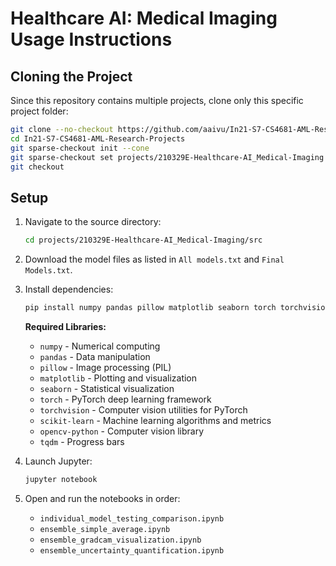 # Healthcare AI: Medical Imaging Usage Instructions

## Cloning the Project

Since this repository contains multiple projects, clone only this specific project folder:

```bash
git clone --no-checkout https://github.com/aaivu/In21-S7-CS4681-AML-Research-Projects.git
cd In21-S7-CS4681-AML-Research-Projects
git sparse-checkout init --cone
git sparse-checkout set projects/210329E-Healthcare-AI_Medical-Imaging
git checkout
```

## Setup

1. Navigate to the source directory:
   ```bash
   cd projects/210329E-Healthcare-AI_Medical-Imaging/src
   ```

2. Download the model files as listed in `All models.txt` and `Final Models.txt`.

3. Install dependencies:
   ```bash
   pip install numpy pandas pillow matplotlib seaborn torch torchvision scikit-learn opencv-python tqdm
   ```

   **Required Libraries:**
   - `numpy` - Numerical computing
   - `pandas` - Data manipulation
   - `pillow` - Image processing (PIL)
   - `matplotlib` - Plotting and visualization
   - `seaborn` - Statistical visualization
   - `torch` - PyTorch deep learning framework
   - `torchvision` - Computer vision utilities for PyTorch
   - `scikit-learn` - Machine learning algorithms and metrics
   - `opencv-python` - Computer vision library
   - `tqdm` - Progress bars

4. Launch Jupyter:
   ```bash
   jupyter notebook
   ```

5. Open and run the notebooks in order:
   - `individual_model_testing_comparison.ipynb`
   - `ensemble_simple_average.ipynb`
   - `ensemble_gradcam_visualization.ipynb`
   - `ensemble_uncertainty_quantification.ipynb`